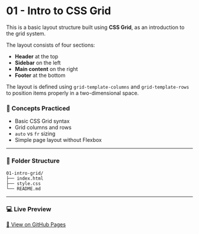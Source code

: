 # 01 - Intro to CSS Grid

This is a basic layout structure built using **CSS Grid**, as an introduction to the grid system.

The layout consists of four sections:

- **Header** at the top
- **Sidebar** on the left
- **Main content** on the right
- **Footer** at the bottom

The layout is defined using `grid-template-columns` and `grid-template-rows` to position items properly in a two-dimensional space.

### 🎯 Concepts Practiced

- Basic CSS Grid syntax
- Grid columns and rows
- `auto` vs `fr` sizing
- Simple page layout without Flexbox

---

### 📁 Folder Structure

```text
01-intro-grid/
├── index.html
├── style.css
└── README.md
```

---


### 💻 Live Preview

[🔗 View on GitHub Pages](https://cholidmawardi.github.io/frontend-learning-journey/03-grid/01-intro-grid/)
